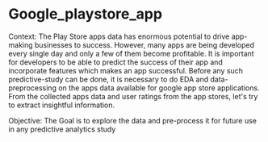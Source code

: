# Google_playstore_app
 Context:
 The Play Store apps data has enormous potential to drive app-making businesses to success. However, many
 apps are being developed every single day and only a few of them become profitable.  It is important for
 developers to be able to predict the success of their app and incorporate features which makes an app
 successful. Before any such predictive-study can be done, it is necessary to do EDA and data-preprocessing on
 the apps data available for google app store applications.  From the collected apps data and user ratings from
 the app stores, let's try to extract insightful information.
 
 Objective:
 The Goal is to explore the data and pre-process it for future use in any predictive analytics study
